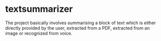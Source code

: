 # textsummarizer
The project basically involves summarising a block of text which is either directly provided by the user, extracted from a PDF, extracted from an image or recognized from voice. 
